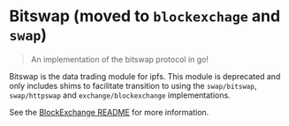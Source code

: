 Bitswap (moved to `blockexchage` and `swap`)
============================================

> An implementation of the bitswap protocol in go!

Bitswap is the data trading module for ipfs. This module is deprecated and
only includes shims to facilitate transition to using the `swap/bitswap`,
`swap/httpswap` and `exchange/blockexchange` implementations.

See the [BlockExchange README](../exchange/blockexchange/README.md) for more
information.

